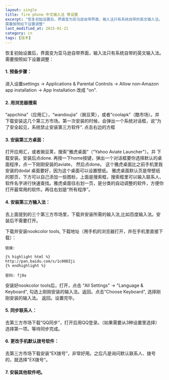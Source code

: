 ```yaml
---
layout: single
title: fire phone 中文输入法 等设置
excerpt: "恢复初始设置后，界面变为亚马逊自带界面，输入法只有系统自带的英文输入法。
需要按照如下设置调整"
last_modified_at: 2015-01-21
category: cn
tags: [技术]
---
```

恢复初始设置后，界面变为亚马逊自带界面，输入法只有系统自带的英文输入法。
需要按照如下设置调整：

#### 1. 预备步骤：

进入设置settings -> Applications & Parental Controls -> Allow non-Amazon app installation -> App Installation 改成 "on".

#### 2. 用浏览器搜索

“appchina”（应用汇），“wandoujia”（豌豆荚），或者“coolapk”（酷市场）。并下载安装这几个第三方市场。第一次安装的时候，会弹出一个系统对话框，说“为了安全起见，系统禁止安装第三方软件". 点击右边的方框

#### 3. 安装第三方桌面：

打开应用汇，或者豌豆荚，搜索"雅虎桌面”（“Yahoo Aviate Launcher"）。并 下载安装。安装后点done.  再按一下home按键，弹出一个对话框要你选择默认的桌面程序，点一下刚刚安装的aviate， 然后点done。
这个雅虎桌面比之前手机里我安装的dodal 桌面要好，因为这个桌面可以设置壁纸。
雅虎桌面默认页是带壁纸的那页，下方可以自己添加一些图标，上面是搜索框，搜索框里可以输入联系人、软件名字进行快速查找。雅虎桌面往右划一页，是分类的自动调整的软件，方便你打开最常用的软件。再往右划是“所有程序”。

#### 4. 安装第三方输入法：

去上面提到的三个第三方市场里，下载并安装所需的输入法,比如百度输入法。安装后不需要打开。

下载并安装nookcolor tools, 下载地址（用手机的浏览器打开，并在手机里直接下载）：

	链接: 

	{% highlight html %}
	http://pan.baidu.com/s/1c00DZji
	{% endhighlight %} 

	密码: fj8a

安装好nookcolor tools后，打开，点击 “All Settings" -> "Language & Keyboard", 勾选上刚刚安装的输入法。返回。点击”Choose Keyboard", 选择刚刚安装的输入法。
	返回。设置完毕。

#### 5. 同步联系人：

去第三方市场下载“QQ同步”，打开后用QQ登录。（如果需要从3种设置里选择）选择第一项。等待同步完成。

#### 6. 更改手机默认拨号软件：

去第三方市场下载安装“EX拨号”，非常好用。之后凡是询问默认联系人、拨号的，就选择"EX拨号“。

#### 7. 安装其他软件吧。

